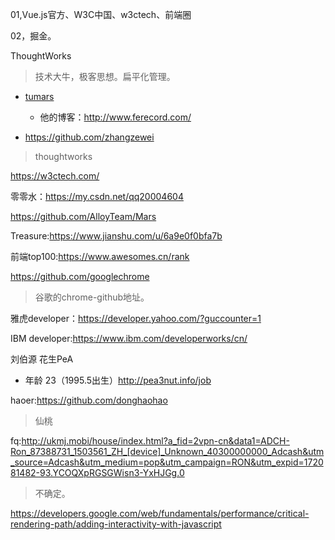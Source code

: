 01,Vue.js官方、W3C中国、w3ctech、前端圈

02，掘金。

ThoughtWorks

> 技术大牛，极客思想。扁平化管理。
>
> 



- [tumars](https://github.com/tumars)
  - 他的博客：http://www.ferecord.com/





- https://github.com/zhangzewei

> thoughtworks 

https://w3ctech.com/



零零水：https://my.csdn.net/qq20004604

https://github.com/AlloyTeam/Mars



Treasure:https://www.jianshu.com/u/6a9e0f0bfa7b



前端top100:https://www.awesomes.cn/rank



https://github.com/googlechrome

> 谷歌的chrome-github地址。



雅虎developer：https://developer.yahoo.com/?guccounter=1

IBM developer:https://www.ibm.com/developerworks/cn/

刘伯源  花生PeA 

- 年龄 23（1995.5出生）http://pea3nut.info/job



haoer:https://github.com/donghaohao

> 仙桃



fq:http://ukmj.mobi/house/index.html?a_fid=2vpn-cn&data1=ADCH-Ron_87388731_1503561_ZH_[device]_Unknown_40300000000_Adcash&utm_source=Adcash&utm_medium=pop&utm_campaign=RON&utm_expid=172081482-93.YCOQXpRGSGWisn3-YxHJGg.0

> 不确定。

https://developers.google.com/web/fundamentals/performance/critical-rendering-path/adding-interactivity-with-javascript